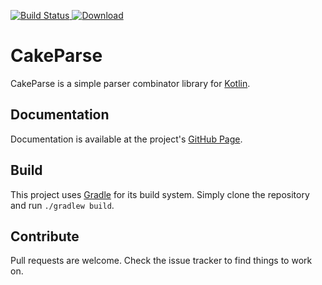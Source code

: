 [![Build Status](https://travis-ci.org/sargunster/CakeParse.svg?branch=master)](https://travis-ci.org/sargunster/CakeParse)[ ![Download](https://api.bintray.com/packages/sargunster/maven/CakeParse/images/download.svg) ](https://bintray.com/sargunster/maven/CakeParse/_latestVersion)

# CakeParse

CakeParse is a simple parser combinator library for [Kotlin](https://kotlinlang.org/).

## Documentation

Documentation is available at the project's [GitHub Page](http://sargunvohra.me/CakeParse).

## Build

This project uses [Gradle](http://gradle.org) for its build system. Simply clone the repository and run `./gradlew build`.

## Contribute

Pull requests are welcome. Check the issue tracker to find things to work on.